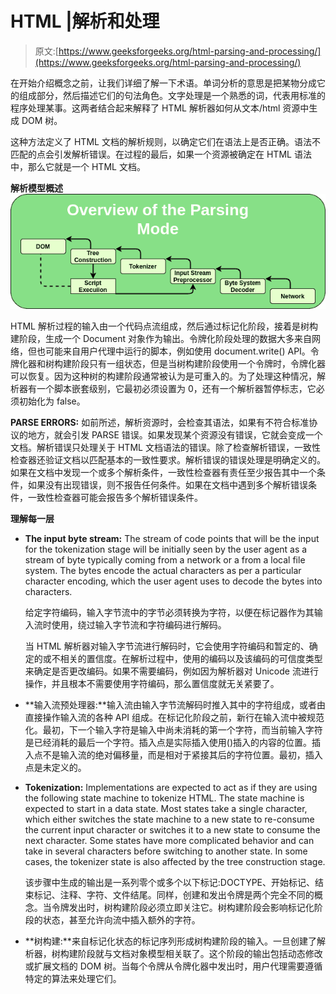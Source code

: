 # HTML |解析和处理

> 原文:[https://www.geeksforgeeks.org/html-parsing-and-processing/](https://www.geeksforgeeks.org/html-parsing-and-processing/)

在开始介绍概念之前，让我们详细了解一下术语。单词分析的意思是把某物分成它的组成部分，然后描述它们的句法角色。文字处理是一个熟悉的词，代表用标准的程序处理某事。这两者结合起来解释了 HTML 解析器如何从文本/html 资源中生成 DOM 树。

这种方法定义了 HTML 文档的解析规则，以确定它们在语法上是否正确。语法不匹配的点会引发解析错误。在过程的最后，如果一个资源被确定在 HTML 语法中，那么它就是一个 HTML 文档。

**解析模型概述**
![](img/58d4ac628c69aa8928756279a055b69b.png)

HTML 解析过程的输入由一个代码点流组成，然后通过标记化阶段，接着是树构建阶段，生成一个 Document 对象作为输出。令牌化阶段处理的数据大多来自网络，但也可能来自用户代理中运行的脚本，例如使用 document.write() API。令牌化器和树构建阶段只有一组状态，但是当树构建阶段使用一个令牌时，令牌化器可以恢复。因为这种树的构建阶段通常被认为是可重入的。为了处理这种情况，解析器有一个脚本嵌套级别，它最初必须设置为 0，还有一个解析器暂停标志，它必须初始化为 false。

**PARSE ERRORS:** 如前所述，解析资源时，会检查其语法，如果有不符合标准协议的地方，就会引发 PARSE 错误。如果发现某个资源没有错误，它就会变成一个文档。解析错误只处理关于 HTML 文档语法的错误。除了检查解析错误，一致性检查器还验证文档以匹配基本的一致性要求。解析错误的错误处理是明确定义的。如果在文档中发现一个或多个解析条件，一致性检查器有责任至少报告其中一个条件，如果没有出现错误，则不报告任何条件。如果在文档中遇到多个解析错误条件，一致性检查器可能会报告多个解析错误条件。

**理解每一层**

*   **The input byte stream:**
    The stream of code points that will be the input for the tokenization stage will be initially seen by the user agent as a stream of byte typically coming from a network or a from a local file system. The bytes encode the actual characters as per a particular character encoding, which the user agent uses to decode the bytes into characters.

    给定字符编码，输入字节流中的字节必须转换为字符，以便在标记器作为其输入流时使用，绕过输入字节流和字符编码进行解码。

    当 HTML 解析器对输入字节流进行解码时，它会使用字符编码和暂定的、确定的或不相关的置信度。在解析过程中，使用的编码以及该编码的可信度类型来确定是否更改编码。如果不需要编码，例如因为解析器对 Unicode 流进行操作，并且根本不需要使用字符编码，那么置信度就无关紧要了。

*   **输入流预处理器:**输入流由输入字节流解码时推入其中的字符组成，或者由直接操作输入流的各种 API 组成。在标记化阶段之前，新行在输入流中被规范化。最初，下一个输入字符是输入中尚未消耗的第一个字符，而当前输入字符是已经消耗的最后一个字符。插入点是实际插入使用()插入的内容的位置。插入点不是输入流的绝对偏移量，而是相对于紧接其后的字符位置。最初，插入点是未定义的。
*   **Tokenization:** Implementations are expected to act as if they are using the following state machine to tokenize HTML. The state machine is expected to start in a data state. Most states take a single character, which either switches the state machine to a new state to re-consume the current input character or switches it to a new state to consume the next character. Some states have more complicated behavior and can take in several characters before switching to another state. In some cases, the tokenizer state is also affected by the tree construction stage.

    该步骤中生成的输出是一系列零个或多个以下标记:DOCTYPE、开始标记、结束标记、注释、字符、文件结尾。同样，创建和发出令牌是两个完全不同的概念。当令牌发出时，树构建阶段必须立即关注它。树构建阶段会影响标记化阶段的状态，甚至允许向流中插入额外的字符。

*   **树构建:**来自标记化状态的标记序列形成树构建阶段的输入。一旦创建了解析器，树构建阶段就与文档对象模型相关联了。这个阶段的输出包括动态修改或扩展文档的 DOM 树。当每个令牌从令牌化器中发出时，用户代理需要遵循特定的算法来处理它们。